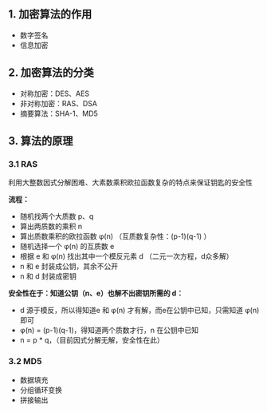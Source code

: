 ## 1. 加密算法的作用





* 数字签名
* 信息加密















## 2. 加密算法的分类

* 对称加密：DES、AES
* 非对称加密：RAS、DSA
* 摘要算法：SHA-1、MD5











## 3. 算法的原理



### 3.1 RAS

利用大整数因式分解困难、大素数乘积欧拉函数复杂的特点来保证钥匙的安全性



**流程：**

* 随机找两个大质数 p、q
* 算出两质数的乘积 n 
* 算出质数乘积的欧拉函数 φ(n) （互质数复杂性：(p-1)(q-1) ）
* 随机选择一个 φ(n)  的互质数 e
* 根据 e 和 φ(n) 找出其中一个模反元素 d （二元一次方程，d众多解）
* n 和 e 封装成公钥，其余不公开
* n 和 d 封装成密钥



**安全性在于：知道公钥（n、e）也解不出密钥所需的 d：**

* d 源于模反，所以得知道e 和 φ(n) 才有解，而e在公钥中已知，只需知道 φ(n) 即可
* φ(n) = (p-1)(q-1)，得知道两个质数才行，n 在公钥中已知
* n = p * q，（目前因式分解无解，安全性在此）







### 3.2 MD5

* 数据填充
* 分组循环变换
* 拼接输出

